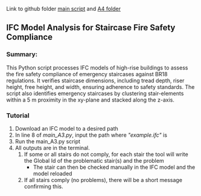 Link to github folder [main script](https://github.com/JohnDope90/Group2/blob/main/main_A3.py) and [A4 folder](https://github.com/JohnDope90/Group2/tree/main/A4)

## IFC Model Analysis for Staircase Fire Safety Compliance

### Summary:
This Python script processes IFC models of high-rise buildings to assess
the fire safety compliance of emergency staircases against BR18 regulations.
It verifies staircase dimensions, including tread depth, riser height,
free height, and width, ensuring adherence to safety standards.
The script also identifies emergency staircases by clustering stair-elements 
within a 5 m proximity in the xy-plane and stacked along the z-axis.

### Tutorial
1. Download an IFC model to a desired path
2. In line 8 of *main_A3.py*, input the path where *"example.ifc"* is
3. Run the main_A3.py script
4. All outputs are in the terminal.
    1. If some or all stairs do not comply, for each stair the tool will write the Global Id of the problematic stair(s) and the problem
        * The stair can then be checked manually in the IFC model and the model reloaded
    2. If all stairs comply (no problems), there will be a short message confirming this.